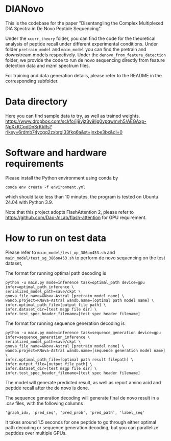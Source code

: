 # DIANovo

This is the codebase for the paper "Disentangling the Complex Multiplexed DIA Spectra in De Novo Peptide Sequencing".

Under the ``xcorr_theory`` folder, you can find the code for the theoretical analysis of peptide recall under different experimental conditions. Under folder ``pretrain_model`` and ``main_model`` you can find the pretrain and downstream models respectively.
Under the ``denovo_from_feature_detection`` folder, we provide the code to run de novo sequencing directly from feature detection data and mzml spectrum files.

For training and data generation details, please refer to the README in the corresponding subfolder.

# Data directory

Here you can find sample data to try, as well as trained weights.
https://www.dropbox.com/scl/fo/ij9vjz3v9lig0vpqwmvh5/AEGAxp-NpXxKCqdDnSrKkRs?rlkey=6rdmb74ycgq2zxbrgl33fkq6a&st=jnxbe3bx&dl=0

# Software and hardware requirements

Please install the Python environment using conda by 

``conda env create -f environment.yml``

which should take less than 10 minutes, the program is tested on Ubuntu 24.04 with Python 3.9.

Note that this project adopts FlashAttention 2, please refer to https://github.com/Dao-AILab/flash-attention for GPU requirement.

# How to run on test data

Please refer to 
``
main_model/test_op_386on453.sh
``
and
``
main_model/test_sg_386on453.sh
``
to perform de novo sequencing on the test dataset,

The format for running optimal path decoding is 
```
python -u main.py mode=inference task=optimal_path device=gpu infer=optimal_path_inference \
serialized_model_path=save/ckpt \
gnova_file_name=GNova-Astral_[pretrain model name] \
wandb.project=RNova-Astral wandb.name=[optimal path model name] \
infer.optimal_path_file=[output file path] \
infer.dataset_dir=[test msgp file dir] \
infer.test_spec_header_filename=[test spec header filename]
```

The format for running sequence generation decoding is
```
python -u main.py mode=inference task=sequence_generation device=gpu infer=sequence_generation_inference \
serialized_model_path=save/ckpt \
gnova_file_name=GNova-Astral_[pretrain model name] \
wandb.project=RNova-Astral wandb.name=[sequence generation model name] \
infer.optimal_path_file=[optimal path result filepath] \
infer.output_file=[output file path] \
infer.dataset_dir=[test msgp file dir] \
infer.test_spec_header_filename=[test spec header filename]
```

The model will generate predicted result, as well as report amino acid and peptide recall after the de novo is done.

The sequence generation decoding will generate final de novo result in a .csv files, with the following columns
```
'graph_idx, 'pred_seq', 'pred_prob', 'pred_path', 'label_seq'
```

It takes around 1.5 seconds for one peptide to go through either optimal path decoding or sequence generation decoding, but you can parallelize peptides over multiple GPUs.